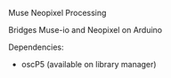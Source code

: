 Muse Neopixel Processing

Bridges Muse-io and Neopixel on Arduino

Dependencies:

* oscP5 (available on library manager)